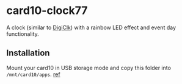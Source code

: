 card10-clock77
==============
A clock (similar to [DigiClk](https://badge.team/projects/digiclk)) with a rainbow LED effect and event day functionality.

## Installation
Mount your card10 in USB storage mode and copy this folder into `/mnt/card10/apps`. [ref](https://card10.badge.events.ccc.de/en/gettingstarted/#adding-apps)
